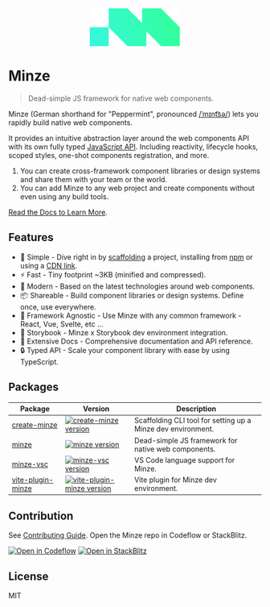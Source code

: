 &nbsp;

<p align="center">
  <a href="https://minze.dev" target="_blank" rel="noopener noreferrer">
    <img src=".github/logo.svg" alt="Minze" width="180" height="auto">
  </a>
</p>

# Minze

> Dead-simple JS framework for native web components.

Minze (German shorthand for "Peppermint", pronounced [/ˈmɪnt͡sə/](https://upload.wikimedia.org/wikipedia/commons/c/c2/De-Minze.ogg)) lets you rapidly build native web components.

It provides an intuitive abstraction layer around the web components API with its own fully typed [JavaScript API](https://minze.dev/api/). Including reactivity, lifecycle hooks, scoped styles, one-shot components registration, and more.

1. You can create cross-framework component libraries or design systems and share them with your team or the world.
2. You can add Minze to any web project and create components without even using any build tools.

[Read the Docs to Learn More](https://minze.dev).

## Features

- 👶 Simple - Dive right in by [scaffolding](packages/create-minze) a project, installing from [npm](https://minze.dev/guide/installation#npm) or using a [CDN link](https://minze.dev/guide/installation#cdn).
- ⚡ Fast - Tiny footprint ~3KB (minified and compressed).
- 🚀 Modern - Based on the latest technologies around web components.
- 📦 Shareable - Build component libraries or design systems. Define once, use everywhere.
- 🎲 Framework Agnostic - Use Minze with any common framework - React, Vue, Svelte, etc ...
- 📕 Storybook - Minze x Storybook dev environment integration.
- 📖 Extensive Docs - Comprehensive documentation and API reference.
- 🔒 Typed API - Scale your component library with ease by using TypeScript.

## Packages

| Package                                         | Version                                                                                                                                                  | Description                                                  |
| ----------------------------------------------- | -------------------------------------------------------------------------------------------------------------------------------------------------------- | ------------------------------------------------------------ |
| [create-minze](packages/create-minze)           | [![create-minze version](https://img.shields.io/npm/v/create-minze.svg?label=%20&color=323232)](packages/create-minze/CHANGELOG.md)                      | Scaffolding CLI tool for setting up a Minze dev environment. |
| [minze](packages/minze)                         | [![minze version](https://img.shields.io/npm/v/minze.svg?label=%20&color=323232)](packages/minze/CHANGELOG.md)                                           | Dead-simple JS framework for native web components.          |
| [minze-vsc](packages/minze-vsc)                 | [![minze-vsc version](https://img.shields.io/visual-studio-marketplace/v/sergejcodes.minze-vsc?label=%20&color=323232)](packages/minze-vsc/CHANGELOG.md) | VS Code language support for Minze.                          |
| [vite-plugin-minze](packages/vite-plugin-minze) | [![vite-plugin-minze version](https://img.shields.io/npm/v/vite-plugin-minze.svg?label=%20&color=323232)](packages/vite-plugin-minze/CHANGELOG.md)       | Vite plugin for Minze dev environment.                       |

## Contribution

See [Contributing Guide](https://github.com/sergejcodes/minze/blob/main/.github/CONTRIBUTING.md). Open the Minze repo in Codeflow or StackBlitz.

[![Open in Codeflow](https://developer.stackblitz.com/img/open_in_codeflow_small.svg)](https://pr.new/sergejcodes/minze)
[![Open in StackBlitz](https://developer.stackblitz.com/img/open_in_stackblitz_small.svg)](https://stackblitz.com/github/sergejcodes/minze?title=minze&terminal=dev)

## License

MIT
